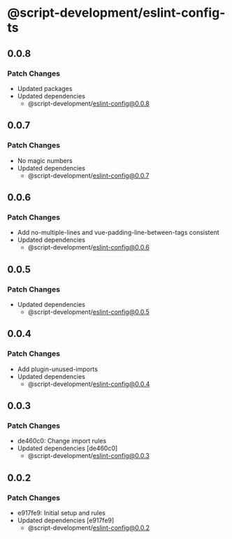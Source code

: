 # @script-development/eslint-config-ts

## 0.0.8

### Patch Changes

- Updated packages
- Updated dependencies
  - @script-development/eslint-config@0.0.8

## 0.0.7

### Patch Changes

- No magic numbers
- Updated dependencies
  - @script-development/eslint-config@0.0.7

## 0.0.6

### Patch Changes

- Add no-multiple-lines and vue-padding-line-between-tags consistent
- Updated dependencies
  - @script-development/eslint-config@0.0.6

## 0.0.5

### Patch Changes

- Updated dependencies
  - @script-development/eslint-config@0.0.5

## 0.0.4

### Patch Changes

- Add plugin-unused-imports
- Updated dependencies
  - @script-development/eslint-config@0.0.4

## 0.0.3

### Patch Changes

- de460c0: Change import rules
- Updated dependencies [de460c0]
  - @script-development/eslint-config@0.0.3

## 0.0.2

### Patch Changes

- e917fe9: Initial setup and rules
- Updated dependencies [e917fe9]
  - @script-development/eslint-config@0.0.2
